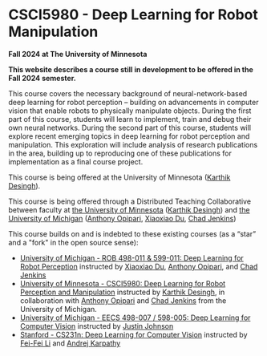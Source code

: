 # CSCI5980 - Deep Learning for Robot Manipulation

**Fall 2024 at The University of Minnesota**

**This website describes a course still in development to be offered in the Fall 2024 semester.**

This course covers the necessary background of neural-network-based deep learning for robot perception – building on advancements in computer vision that enable robots to physically manipulate objects. During the first part of this course, students will learn to implement, train and debug their own neural networks. During the second part of this course, students will explore recent emerging topics in deep learning for robot perception and manipulation. This exploration will include analysis of research publications in the area, building up to reproducing one of these publications for implementation as a final course project.

This course is being offered at the University of Minnesota ([Karthik Desingh](https://karthikdesingh.com/)).

This course is being offered through a Distributed Teaching Collaborative between faculty at [the University of Minnesota](https://twin-cities.umn.edu/) ([Karthik Desingh](https://karthikdesingh.com/)) and [the University of Michigan](https://umich.edu/) ([Anthony Opipari](https://topipari.com), [Xiaoxiao Du](https://xiaoxiaodu.net/), [Chad Jenkins](https://ocj.name/))


This course builds on and is indebted to these existing courses (as a “star” and a "fork" in the open source sense):
- [University of Michigan - ROB 498-011 & 599-011: Deep Learning for Robot Perception](https://deeprob.org/w24/) instructed by [Xiaoxiao Du](https://xiaoxiaodu.net/), [Anthony Opipari](https://topipari.com), and [Chad Jenkins](https://ocj.name/)
- [University of Minnesota - CSCI5980: Deep Learning for Robot Perception and Manipulation](https://rpm-lab.github.io/CSCI5980-Spr23-DeepRob) instructed by [Karthik Desingh](https://karthikdesingh.com/), in collaboration with [Anthony Opipari](https://topipari.com) and [Chad Jenkins](https://ocj.name/) from the University of Michigan.
- [University of Michigan - EECS 498-007 / 598-005: Deep Learning for Computer Vision](https://web.eecs.umich.edu/~justincj/teaching/eecs498/WI2022/schedule.html) instructed by [Justin Johnson](https://web.eecs.umich.edu/~justincj/)
- [Stanford - CS231n: Deep Learning for Computer Vision](http://cs231n.stanford.edu/index.html) instructed by [Fei-Fei Li](https://profiles.stanford.edu/fei-fei-li) and [Andrej Karpathy](https://karpathy.ai/)
